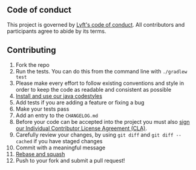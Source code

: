## Code of conduct

This project is governed by [Lyft's code of
conduct](https://github.com/lyft/code-of-conduct).
All contributors and participants agree to abide by its terms.

## Contributing

1. Fork the repo
2. Run the tests. You can do this from the command line with `./gradlew test`
3. Please make every effort to follow existing conventions and style in order to keep the code as readable and consistent as possible
4. [Install and use our java codestyles](https://github.com/lyft/java-code-styles)
5. Add tests if you are adding a feature or fixing a bug
6. Make your tests pass
7. Add an entry to the `CHANGELOG.md`
8. Before your code can be accepted into the project you must also [sign our Individual Contributor License Agreement (CLA)](https://oss.lyft.com/cla).
9. Carefully review  your changes, by using `git diff` and `git diff --cached` if you have staged changes
10. Commit with a meaningful message
11. [Rebase and squash](http://rebaseandsqua.sh/)
12. Push to your fork and submit a pull request!
